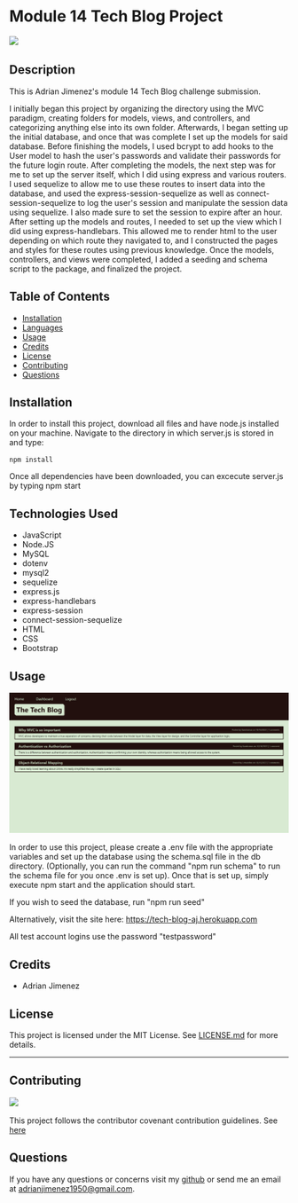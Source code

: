 
# Module 14 Tech Blog Project


![](https://img.shields.io/badge/License-MIT-green)


## Description

This is Adrian Jimenez's module 14 Tech Blog challenge submission. 

I initially began this project by organizing the directory using the MVC paradigm, creating folders for models, views, and controllers, and categorizing anything else into its own folder. Afterwards, I began setting up the initial database, and once that was complete I set up the models for said database. Before finishing the models, I used bcrypt to add hooks to the User model to hash the user's passwords and validate their passwords for the future login route. After completing the models, the next step was for me to set up the server itself, which I did using express and various routers. I used sequelize to allow me to use these routes to insert data into the database, and used the express-session-sequelize as well as connect-session-sequelize to log the user's session and manipulate the session data using sequelize. I also made sure to set the session to expire after an hour. After setting up the models and routes, I needed to set up the view which I did using express-handlebars. This allowed me to render html to the user depending on which route they navigated to, and I constructed the pages and styles for these routes using previous knowledge. Once the models, controllers, and views were completed, I added a seeding and schema script to the package, and finalized the project.

## Table of Contents

- [Installation](#installation)
- [Languages](#languages)
- [Usage](#usage)
- [Credits](#credits)
- [License](#license)
- [Contributing](#contributing)
- [Questions](#questions)

## Installation

In order to install this project, download all files and have node.js installed on your machine. Navigate to the directory in which server.js is stored in and type: 

    npm install


Once all dependencies have been downloaded, you can excecute server.js by typing npm start

## Technologies Used

* JavaScript
* Node.JS
* MySQL
* dotenv
* mysql2
* sequelize
* express.js
* express-handlebars
* express-session
* connect-session-sequelize
* HTML
* CSS
* Bootstrap

## Usage

![](./assets/images/preview.jpg)

In order to use this project, please create a .env file with the appropriate variables and set up the database using the schema.sql file in the db directory. (Optionally, you can run the command "npm run schema" to run the schema file for you once .env is set up). Once that is set up, simply execute npm start and the application should start.

If you wish to seed the database, run "npm run seed"

Alternatively, visit the site here: https://tech-blog-aj.herokuapp.com

All test account logins use the password "testpassword"

## Credits

* Adrian Jimenez

## License

This project is licensed under the MIT License. See [LICENSE.md](./LICENSE.md) for more details.

---

## Contributing


![](https://img.shields.io/badge/Contribution-CC%20v2.1-blueviolet)


This project follows the contributor covenant contribution guidelines. See [here](https://www.contributor-covenant.org/version/2/1/code_of_conduct/) 


## Questions

If you have any questions or concerns visit my [github](https://github.com/PuppetAJ) or send me an email at <adrianjimenez1950@gmail.com>. 

